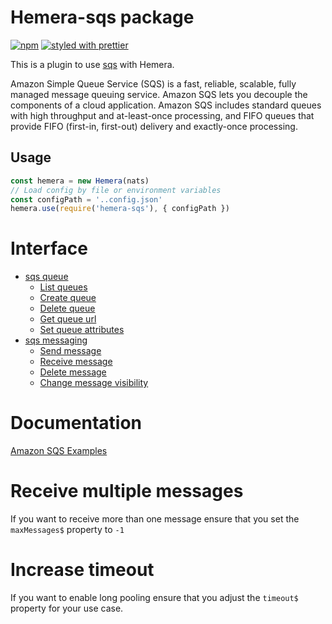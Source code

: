 # Hemera-sqs package

[![npm](https://img.shields.io/npm/v/hemera-sqs.svg?maxAge=3600)](https://www.npmjs.com/package/hemera-sqs)
[![styled with prettier](https://img.shields.io/badge/styled_with-prettier-ff69b4.svg)](#badge)

This is a plugin to use [sqs](https://aws.amazon.com/sqs/) with Hemera.

Amazon Simple Queue Service (SQS) is a fast, reliable, scalable, fully managed message queuing service. Amazon SQS lets you decouple the components of a cloud application. Amazon SQS includes standard queues with high throughput and at-least-once processing, and FIFO queues that provide FIFO (first-in, first-out) delivery and exactly-once processing.

## Usage

```js
const hemera = new Hemera(nats)
// Load config by file or environment variables
const configPath = '..config.json'
hemera.use(require('hemera-sqs'), { configPath })
```

# Interface

* [sqs queue](#sqs-queue)
  * [List queues](#listQueue)
  * [Create queue](#createQueue)
  * [Delete queue](#deleteQueue)
  * [Get queue url](#getQueueUrl)
  * [Set queue attributes](#setQueueAttributes)
* [sqs messaging](#sqs-messaging)
  * [Send message](#sendMessage)
  * [Receive message](#receiveMessage)
  * [Delete message](#deleteMessage)
  * [Change message visibility](#changeMessageVisibility)

# Documentation

[Amazon SQS Examples](http://docs.aws.amazon.com/sdk-for-javascript/v2/developer-guide/sqs-examples.html)

# Receive multiple messages

If you want to receive more than one message ensure that you set the `maxMessages$` property to `-1`

# Increase timeout

If you want to enable long pooling ensure that you adjust the `timeout$` property for your use case.
